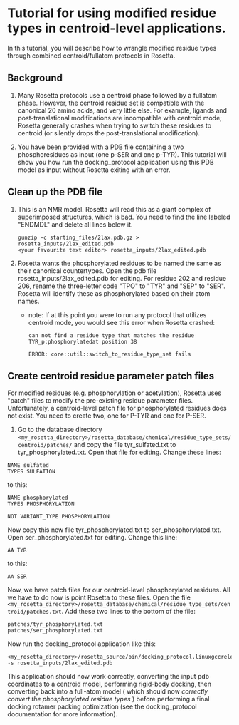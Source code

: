# Tutorial for using modified residue types in centroid-level applications.

In this tutorial, you will describe how to wrangle modified residue types through combined centroid/fullatom protocols in Rosetta.

##  Background

1. Many Rosetta protocols use a centroid phase followed by a fullatom phase.  However, the centroid residue set is compatible with the canonical 20 amino acids, and very little else.  For example, ligands and post-translational modifications are incompatible with centroid mode; Rosetta generally crashes when trying to switch these residues to centroid (or silently drops the post-translational modification).

2. You have been provided with a PDB file containing a two phosphoresidues as input (one p-SER and one p-TYR). This tutorial will show you how run the docking\_protocol application using this PDB model as input without Rosetta exiting with an error.

## Clean up the PDB file

1. This is an NMR model. Rosetta will read this as a giant complex of superimposed structures, which is bad. You need to find the line labeled "ENDMDL" and delete all lines below it.
    ```
    gunzip -c starting_files/2lax.pdb.gz > rosetta_inputs/2lax_edited.pdb
    <your favourite text editor> rosetta_inputs/2lax_edited.pdb
    ```

2. Rosetta wants the phosphorylated residues to be named the same as their canonical countertypes. Open the pdb file rosetta\_inputs/2lax\_edited.pdb for editing. For residue 202 and residue 206, rename the three-letter code "TPO" to "TYR" and "SEP" to "SER". Rosetta will identify these as phosphorylated based on their atom names.

    - note: If at this point you were to run any protocol that utilizes centroid mode, you would see this error when Rosetta crashed:
        ```
        can not find a residue type that matches the residue TYR_p:phosphorylatedat position 38

        ERROR: core::util::switch_to_residue_type_set fails
        ```

## Create centroid residue parameter patch files

For modified residues (e.g. phosphorylation or acetylation), Rosetta uses "patch" files to modify the pre-existing residue parameter files. Unfortunately, a centroid-level patch file for phosphorylated residues does not exist. You need to create two, one for P-TYR and one for P-SER.
1. Go to the database directory ```<my_rosetta_directory>/rosetta_database/chemical/residue_type_sets/centroid/patches/``` and copy the file tyr_sulfated.txt to tyr_phosphorylated.txt. Open that file for editing. Change these lines:
```
NAME sulfated
TYPES SULFATION
```
to this:
```
NAME phosphorylated
TYPES PHOSPHORYLATION

NOT VARIANT_TYPE PHOSPHORYLATION 
```
Now copy this new file tyr_phosphorylated.txt to ser_phosphorylated.txt. Open ser_phosphorylated.txt for editing. Change this line:
```
AA TYR
```
to this:
```
AA SER
```
Now, we have patch files for our centroid-level phosphorylated residues. All we have to do now is point Rosetta to these files. Open the file  ```<my_rosetta_directory>/rosetta_database/chemical/residue_type_sets/centroid/patches.txt```. Add these two lines to the bottom of the file:
```
patches/tyr_phosphorylated.txt
patches/ser_phosphorylated.txt
```
 Now run the docking_protocol application like this:
```
<my_rosetta_directory>/rosetta_source/bin/docking_protocol.linuxgccrelease -s rosetta_inputs/2lax_edited.pdb
```

This application should now work correctly, converting the input pdb coordinates to a centroid model, performing rigid-body docking, then converting back into a full-atom model ( which should now *correctly convert the phosphorylated residue types* ) before performing a final docking rotamer packing optimization (see the docking_protocol documentation for more information). 
